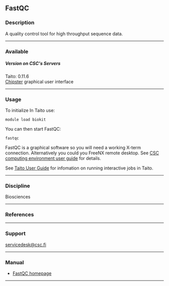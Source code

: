 ## FastQC

### Description

A quality control tool for high throughput sequence data.

* * *

### Available

##### Version on CSC's Servers

Taito: 0.11.6  
[Chipster](http://chipster.csc.fi/) graphical user interface

* * *

### Usage

To initialize In Taito use:

    module load biokit

You can then start FastQC:

    fastqc

FastQC is a graphical software so you will need a working X-term connection. Alternatively you could you FreeNX remote desktop. See [CSC computing environment user guide](http://research.csc.fi/csc-guide-connecting-the-servers-of-csc) for details.

See [Taito User Guide](http://research.csc.fi/taito-interactive-batch-jobs) for infomation on running interactive jobs in Taito.

* * *

### Discipline

Biosciences  

* * *

### References

* * *

### Support

servicedesk@csc.fi

* * *

### Manual

*   [FastQC homepage](http://www.bioinformatics.babraham.ac.uk/projects/fastqc/)

* * *
